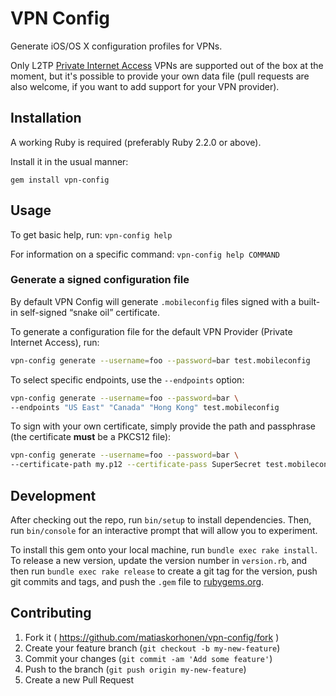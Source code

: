 # VPN Config

Generate iOS/OS X configuration profiles for VPNs.

Only L2TP [Private Internet Access](https://www.privateinternetaccess.com/) VPNs are supported out of the box at the moment, but it's possible to provide your own data file (pull requests are also welcome, if you want to add support for your VPN provider).

## Installation

A working Ruby is required (preferably Ruby 2.2.0 or above).

Install it in the usual manner:

    gem install vpn-config

## Usage

To get basic help, run: `vpn-config help`

For information on a specific command: `vpn-config help COMMAND`

### Generate a signed configuration file

By default VPN Config will generate `.mobileconfig` files signed with a built-in self-signed “snake oil” certificate.

To generate a configuration file for the default VPN Provider (Private Internet Access), run:

```sh
vpn-config generate --username=foo --password=bar test.mobileconfig
```

To select specific endpoints, use the `--endpoints` option:

```sh
vpn-config generate --username=foo --password=bar \
--endpoints "US East" "Canada" "Hong Kong" test.mobileconfig
```

To sign with your own certificate, simply provide the path and passphrase (the certificate **must** be a PKCS12 file):

```sh
vpn-config generate --username=foo --password=bar \
--certificate-path my.p12 --certificate-pass SuperSecret test.mobileconfig
```

## Development

After checking out the repo, run `bin/setup` to install dependencies. Then, run `bin/console` for an interactive prompt that will allow you to experiment.

To install this gem onto your local machine, run `bundle exec rake install`. To release a new version, update the version number in `version.rb`, and then run `bundle exec rake release` to create a git tag for the version, push git commits and tags, and push the `.gem` file to [rubygems.org](https://rubygems.org).

## Contributing

1. Fork it ( https://github.com/matiaskorhonen/vpn-config/fork )
2. Create your feature branch (`git checkout -b my-new-feature`)
3. Commit your changes (`git commit -am 'Add some feature'`)
4. Push to the branch (`git push origin my-new-feature`)
5. Create a new Pull Request
